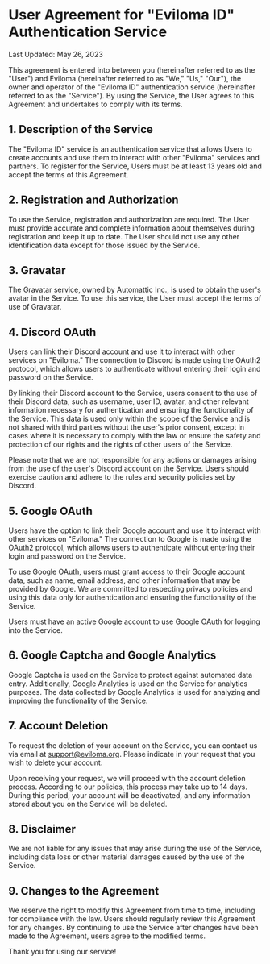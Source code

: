 # User Agreement for "Eviloma ID" Authentication Service

Last Updated: May 26, 2023

This agreement is entered into between you (hereinafter referred to as the "User") and Eviloma (hereinafter referred to
as "We," "Us," "Our"), the owner and operator of the "Eviloma ID" authentication service (hereinafter referred to as
the "Service"). By using the Service, the User agrees to this Agreement and undertakes to comply with its terms.

## 1. Description of the Service

The "Eviloma ID" service is an authentication service that allows Users to create accounts and use them to interact with
other "Eviloma" services and partners. To register for the Service, Users must be at least 13 years old and accept the
terms of this Agreement.

## 2. Registration and Authorization

To use the Service, registration and authorization are required. The User must provide accurate and complete information
about themselves during registration and keep it up to date. The User should not use any other identification data
except for those issued by the Service.

## 3. Gravatar

The Gravatar service, owned by Automattic Inc., is used to obtain the user's avatar in the Service. To use this service,
the User must accept the terms of use of Gravatar.

## 4. Discord OAuth

Users can link their Discord account and use it to interact with other services on "Eviloma." The connection to Discord
is made using the OAuth2 protocol, which allows users to authenticate without entering their login and password on the
Service.

By linking their Discord account to the Service, users consent to the use of their Discord data, such as username, user
ID, avatar, and other relevant information necessary for authentication and ensuring the functionality of the Service.
This data is used only within the scope of the Service and is not shared with third parties without the user's prior
consent, except in cases where it is necessary to comply with the law or ensure the safety and protection of our rights
and the rights of other users of the Service.

Please note that we are not responsible for any actions or damages arising from the use of the user's Discord account on
the Service. Users should exercise caution and adhere to the rules and security policies set by Discord.

## 5. Google OAuth

Users have the option to link their Google account and use it to interact with other services on "Eviloma." The
connection to Google is made using the OAuth2 protocol, which allows users to authenticate without entering their login
and password on the Service.

To use Google OAuth, users must grant access to their Google account data, such as name, email address, and other
information that may be provided by Google. We are committed to respecting privacy policies and using this data only for
authentication and ensuring the functionality of the Service.

Users must have an active Google account to use Google OAuth for logging into the Service.

## 6. Google Captcha and Google Analytics

Google Captcha is used on the Service to protect against automated data entry. Additionally, Google Analytics is used on
the Service for analytics purposes. The data collected by Google Analytics is used for analyzing and improving the
functionality of the Service.

## 7. Account Deletion

To request the deletion of your account on the Service, you can contact us via email at <support@eviloma.org>. Please
indicate in your request that you wish to delete your account.

Upon receiving your request, we will proceed with the account deletion process. According to our policies, this process
may take up to 14 days. During this period, your account will be deactivated, and any information stored about you on
the Service will be deleted.

## 8. Disclaimer

We are not liable for any issues that may arise during the use of the Service, including data loss or other material
damages caused by the use of the Service.

## 9. Changes to the Agreement

We reserve the right to modify this Agreement from time to time, including for compliance with the law. Users should
regularly review this Agreement for any changes. By continuing to use the Service after changes have been made to the
Agreement, users agree to the modified terms.

Thank you for using our service!